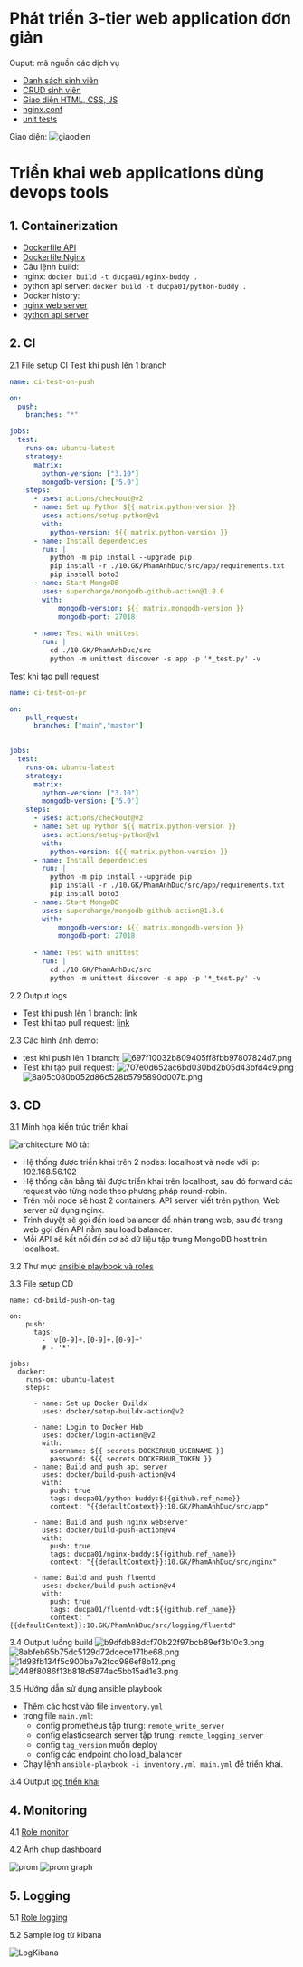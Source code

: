 # Phát triển 3-tier web application đơn giản

Ouput: mã nguồn các dịch vụ

- [Danh sách sinh viên](./src/app/services)
- [CRUD sinh viên](./src/app/services)
- [Giao diện HTML, CSS, JS](./src/nginx/index.html)
- [nginx.conf](./src/nginx/nginx.conf)
- [unit tests](./src/app/test)

Giao diện: ![giaodien](./images/giao-dien.jpg)

# Triển khai web applications dùng devops tools

## 1. Containerization

- [Dockerfile API](./src/app/Dockerfile)
- [Dockerfile Nginx](./src/nginx/Dockerfile)
- Câu lệnh build:
- nginx: `docker build -t ducpa01/nginx-buddy .`
- python api server: `docker build -t ducpa01/python-buddy .`
- Docker history:
- [nginx web server](./src/nginx/history.txt)
- [python api server](./src/app/history.txt)

## 2. CI

2.1 File setup CI
Test khi push lên 1 branch

```yml
name: ci-test-on-push

on:
  push:
    branches: "*"

jobs:
  test:
    runs-on: ubuntu-latest
    strategy:
      matrix:
        python-version: ["3.10"]
        mongodb-version: ['5.0']
    steps:
      - uses: actions/checkout@v2
      - name: Set up Python ${{ matrix.python-version }}
        uses: actions/setup-python@v1
        with:
          python-version: ${{ matrix.python-version }}
      - name: Install dependencies
        run: |
          python -m pip install --upgrade pip
          pip install -r ./10.GK/PhamAnhDuc/src/app/requirements.txt
          pip install boto3
      - name: Start MongoDB
        uses: supercharge/mongodb-github-action@1.8.0
        with:
            mongodb-version: ${{ matrix.mongodb-version }}
            mongodb-port: 27018
    
      - name: Test with unittest
        run: |
          cd ./10.GK/PhamAnhDuc/src
          python -m unittest discover -s app -p '*_test.py' -v
```

Test khi tạo pull request

```yml
name: ci-test-on-pr

on:
    pull_request:
      branches: ["main","master"]
  

jobs:
  test:
    runs-on: ubuntu-latest
    strategy:
      matrix:
        python-version: ["3.10"]
        mongodb-version: ['5.0']
    steps:
      - uses: actions/checkout@v2
      - name: Set up Python ${{ matrix.python-version }}
        uses: actions/setup-python@v1
        with:
          python-version: ${{ matrix.python-version }}
      - name: Install dependencies
        run: |
          python -m pip install --upgrade pip
          pip install -r ./10.GK/PhamAnhDuc/src/app/requirements.txt
          pip install boto3
      - name: Start MongoDB
        uses: supercharge/mongodb-github-action@1.8.0
        with:
            mongodb-version: ${{ matrix.mongodb-version }}
            mongodb-port: 27018
    
      - name: Test with unittest
        run: |
          cd ./10.GK/PhamAnhDuc/src
          python -m unittest discover -s app -p '*_test.py' -v
```

2.2 Output logs

- Test khi push lên 1 branch: [link](./logs/test_on_push.txt)
- Test khi tạo pull request: [link](./logs/test_on_pull_request.txt)

2.3 Các hình ảnh demo:

- test khi push lên 1 branch: ![697f10032b809405ff8fbb97807824d7.png](./images/697f10032b809405ff8fbb97807824d7.png)
- Test khi tạo pull request: ![707e0d652ac6bd030bd2b05d43bfd4c9.png](./images/707e0d652ac6bd030bd2b05d43bfd4c9.png) ![8a05c080b052d86c528b5795890d007b.png](./images/8a05c080b052d86c528b5795890d007b.png)

## 3. CD
3.1 Minh họa kiến trúc triển khai

![architecture](./images/architecture.png)
Mô tả:
- Hệ thống được triển khai trên 2 nodes: localhost và node với ip: 192.168.56.102
- Hệ thống cân bằng tải được triển khai trên localhost, sau đó forward các request vào từng node theo phương pháp round-robin.
- Trên mỗi node sẽ host 2 containers: API server viết trên python, Web server sử dụng nginx.
- Trình duyệt sẽ gọi đến load balancer để nhận trang web, sau đó trang web gọi đến API nằm sau load balancer.
- Mỗi API sẽ kết nối đến cơ sở dữ liệu tập trung MongoDB host trên localhost.

3.2 Thư mục [ansible playbook và roles](./ansible/)

3.3 File setup CD

```
name: cd-build-push-on-tag

on:
    push:
      tags:
        - 'v[0-9]+.[0-9]+.[0-9]+'
        # - '*'

jobs:
  docker:
    runs-on: ubuntu-latest
    steps:

      - name: Set up Docker Buildx
        uses: docker/setup-buildx-action@v2

      - name: Login to Docker Hub
        uses: docker/login-action@v2
        with:
          username: ${{ secrets.DOCKERHUB_USERNAME }}
          password: ${{ secrets.DOCKERHUB_TOKEN }}
      - name: Build and push api server
        uses: docker/build-push-action@v4
        with:
          push: true
          tags: ducpa01/python-buddy:${{github.ref_name}}
          context: "{{defaultContext}}:10.GK/PhamAnhDuc/src/app"

      - name: Build and push nginx webserver
        uses: docker/build-push-action@v4
        with:
          push: true
          tags: ducpa01/nginx-buddy:${{github.ref_name}}
          context: "{{defaultContext}}:10.GK/PhamAnhDuc/src/nginx"
      
      - name: Build and push fluentd
        uses: docker/build-push-action@v4
        with:
          push: true
          tags: ducpa01/fluentd-vdt:${{github.ref_name}}
          context: "{{defaultContext}}:10.GK/PhamAnhDuc/src/logging/fluentd"

```

3.4 Output luồng build
![b9dfdb88dcf70b22f97bcb89ef3b10c3.png](./images/b9dfdb88dcf70b22f97bcb89ef3b10c3.png)
![8abfeb65b75dc5129d72dcece171be68.png](./images/8abfeb65b75dc5129d72dcece171be68.png)
![1d98fb134f5c900ba7e2fcd986ef8b12.png](./images/1d98fb134f5c900ba7e2fcd986ef8b12.png)
![448f8086f13b818d5874ac5bb15ad1e3.png](./images/448f8086f13b818d5874ac5bb15ad1e3.png)

3.5 Hướng dẫn sử dụng ansible playbook

- Thêm các host vào file `inventory.yml`
- trong file `main.yml`:
    - config prometheus tập trung: `remote_write_server`
    - config elasticsearch server tập trung: `remote_logging_server`
    - config `tag_version` muốn deploy
    - config các endpoint cho load_balancer
- Chạy lệnh `ansible-playbook -i inventory.yml main.yml` để triển khai.

3.4 Output [log triển khai](./ansible/final_log.txt)

## 4. Monitoring

4.1 [Role monitor](./ansible/roles/monitor)

4.2 Ảnh chụp dashboard

![prom](./images/prom-node-load1.jpg)
![prom graph](./images/prom-node-load1_graph.jpg)
## 5. Logging

5.1 [Role logging](./ansible/roles/logging)

5.2 Sample log từ kibana

![LogKibana](./images//log-kibana.jpg)
